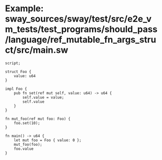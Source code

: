 # Example: sway_sources/sway/test/src/e2e_vm_tests/test_programs/should_pass/language/ref_mutable_fn_args_struct/src/main.sw

```sway
script;

struct Foo {
    value: u64
}

impl Foo {
    pub fn set(ref mut self, value: u64) -> u64 {
        self.value = value;
        self.value
    }
}

fn mut_foo(ref mut foo: Foo) {
    foo.set(10);
}

fn main() -> u64 {
    let mut foo = Foo { value: 0 };
    mut_foo(foo);
    foo.value
}

```
